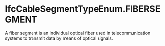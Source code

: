 IfcCableSegmentTypeEnum.FIBERSEGMENT
====================================
A fiber segment is an individual optical fiber used in telecommunication
systems to transmit data by means of optical signals.


